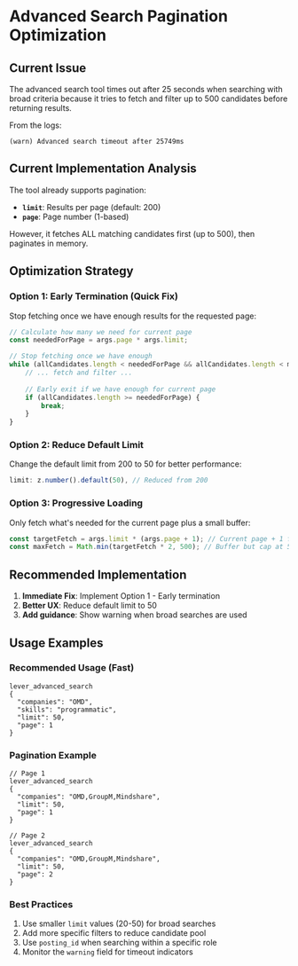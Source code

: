 # Advanced Search Pagination Optimization

## Current Issue
The advanced search tool times out after 25 seconds when searching with broad criteria because it tries to fetch and filter up to 500 candidates before returning results.

From the logs:
```
(warn) Advanced search timeout after 25749ms
```

## Current Implementation Analysis

The tool already supports pagination:
- **`limit`**: Results per page (default: 200)
- **`page`**: Page number (1-based)

However, it fetches ALL matching candidates first (up to 500), then paginates in memory.

## Optimization Strategy

### Option 1: Early Termination (Quick Fix)
Stop fetching once we have enough results for the requested page:

```typescript
// Calculate how many we need for current page
const neededForPage = args.page * args.limit;

// Stop fetching once we have enough
while (allCandidates.length < neededForPage && allCandidates.length < maxFetch) {
    // ... fetch and filter ...
    
    // Early exit if we have enough for current page
    if (allCandidates.length >= neededForPage) {
        break;
    }
}
```

### Option 2: Reduce Default Limit
Change the default limit from 200 to 50 for better performance:
```typescript
limit: z.number().default(50), // Reduced from 200
```

### Option 3: Progressive Loading
Only fetch what's needed for the current page plus a small buffer:
```typescript
const targetFetch = args.limit * (args.page + 1); // Current page + 1 for "hasMore"
const maxFetch = Math.min(targetFetch * 2, 500); // Buffer but cap at 500
```

## Recommended Implementation

1. **Immediate Fix**: Implement Option 1 - Early termination
2. **Better UX**: Reduce default limit to 50
3. **Add guidance**: Show warning when broad searches are used

## Usage Examples

### Recommended Usage (Fast)
```
lever_advanced_search
{
  "companies": "OMD",
  "skills": "programmatic",
  "limit": 50,
  "page": 1
}
```

### Pagination Example
```
// Page 1
lever_advanced_search
{
  "companies": "OMD,GroupM,Mindshare",
  "limit": 50,
  "page": 1
}

// Page 2
lever_advanced_search
{
  "companies": "OMD,GroupM,Mindshare",
  "limit": 50,
  "page": 2
}
```

### Best Practices
1. Use smaller `limit` values (20-50) for broad searches
2. Add more specific filters to reduce candidate pool
3. Use `posting_id` when searching within a specific role
4. Monitor the `warning` field for timeout indicators 